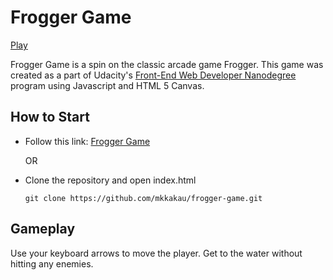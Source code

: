 Frogger Game
============
[Play](http://mkkakau.github.io/frogger-game)

Frogger Game is a spin on the classic arcade game Frogger. This game was created as a part of Udacity's [Front-End Web Developer Nanodegree](https://www.udacity.com/course/front-end-web-developer-nanodegree--nd001) program using Javascript and HTML 5 Canvas.

How to Start
------------
* Follow this link: [Frogger Game](http://mkkakau.github.io/frogger-game)

  OR

* Clone the repository and open index.html

  `git clone https://github.com/mkkakau/frogger-game.git`

Gameplay
--------

Use your keyboard arrows to move the player. Get to the water without hitting any enemies.
